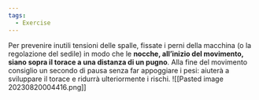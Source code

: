 ```yaml
---
tags:
  - Exercise
---
```

Per prevenire inutili tensioni delle spalle, fissate i perni della macchina (o la regolazione del sedile) in modo che le **nocche, all’inizio del movimento, siano sopra il torace a una distanza di un pugno**. Alla fine del movimento consiglio un secondo di pausa senza far appoggiare i pesi: aiuterà a sviluppare il torace e ridurrà ulteriormente i rischi.
![[Pasted image 20230820004416.png]]
